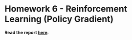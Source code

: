 # Homework 6 - Reinforcement Learning (Policy Gradient)

**Read the report [here](https://bangguo8888.github.io/IE598_DeepLearning_Homework/hw6/Report_of_homework_6.html).**
